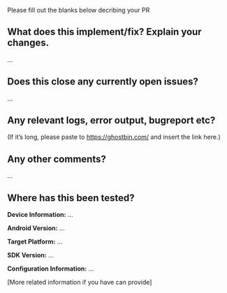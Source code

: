 Please fill out the blanks below decribing your PR

What does this implement/fix? Explain your changes.
---------------------------------------------------
…

Does this close any currently open issues?
------------------------------------------
…


Any relevant logs, error output, bugreport etc?
-------------------------------------
(If it’s long, please paste to https://ghostbin.com/ and insert the link here.)

Any other comments?
-------------------
…

Where has this been tested?
---------------------------
**Device Information:** …

**Android Version:** …

**Target Platform:** …

**SDK Version:** …

**Configuration Information:** …

[More related information if you have can provide]

